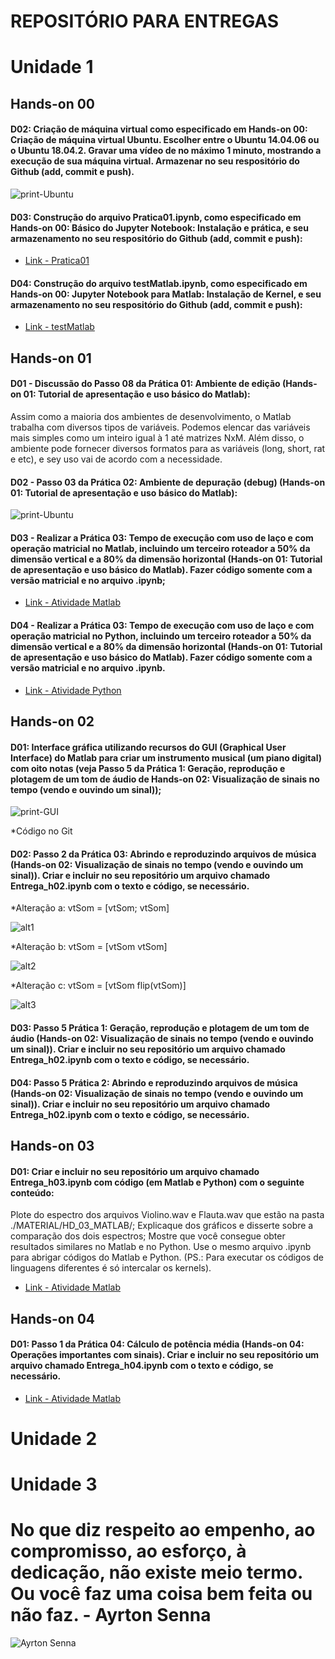 # REPOSITÓRIO PARA ENTREGAS

# Unidade 1

## Hands-on 00
#### D02: Criação de máquina virtual como especificado em Hands-on 00: Criação de máquina virtual Ubuntu. Escolher entre o Ubuntu 14.04.06 ou o Ubuntu 18.04.2. Gravar uma vídeo de no máximo 1 minuto, mostrando a execução de sua máquina virtual. Armazenar no seu respositório do Github (add, commit e push).
![print-Ubuntu](https://github.com/diegorp22/diegopereira_DCO2004/blob/master/HD00-print_Ubuntu-version.png)


#### D03: Construção do arquivo Pratica01.ipynb, como especificado em Hands-on 00: Básico do Jupyter Notebook: Instalação e prática, e seu armazenamento no seu respositório do Github (add, commit e push):
- [Link - Pratica01](https://nbviewer.jupyter.org/github/diegorp22/diegopereira_DCO2004/blob/master/HD00-Pratica01.ipynb)

#### D04: Construção do arquivo testMatlab.ipynb, como especificado em Hands-on 00: Jupyter Notebook para Matlab: Instalação de Kernel, e seu armazenamento no seu respositório do Github (add, commit e push):
- [Link - testMatlab](https://nbviewer.jupyter.org/github/diegorp22/diegopereira_DCO2004/blob/master/HD00-testMatlab.ipynb)




## Hands-on 01
#### D01 - Discussão do Passo 08 da Prática 01: Ambiente de edição (Hands-on 01: Tutorial de apresentação e uso básico do Matlab):
Assim como a maioria dos ambientes de desenvolvimento, o Matlab trabalha com diversos tipos de variáveis. Podemos elencar das variáveis mais simples como um inteiro igual à 1 até matrizes NxM. Além disso, o ambiente pode fornecer diversos formatos para as variáveis (long, short, rat e etc), e sey uso vai de acordo com a necessidade.

#### D02 - Passo 03 da Prática 02: Ambiente de depuração (debug) (Hands-on 01: Tutorial de apresentação e uso básico do Matlab):
![print-Ubuntu](https://github.com/diegorp22/diegopereira_DCO2004/blob/master/HD01-print_Variaveis.png)

#### D03 - Realizar a Prática 03: Tempo de execução com uso de laço e com operação matricial no Matlab, incluindo um terceiro roteador a 50% da dimensão vertical e a 80% da dimensão horizontal (Hands-on 01: Tutorial de apresentação e uso básico do Matlab). Fazer código somente com a versão matricial e no arquivo .ipynb;
- [Link - Atividade Matlab](https://nbviewer.jupyter.org/github/diegorp22/diegopereira_DCO2004/blob/master/HD01-PlotMatlab.ipynb)

#### D04 - Realizar a Prática 03: Tempo de execução com uso de laço e com operação matricial no Python, incluindo um terceiro roteador a 50% da dimensão vertical e a 80% da dimensão horizontal (Hands-on 01: Tutorial de apresentação e uso básico do Matlab). Fazer código somente com a versão matricial e no arquivo .ipynb.
- [Link - Atividade Python](https://nbviewer.jupyter.org/github/diegorp22/diegopereira_DCO2004/blob/master/HD01-PlotPython.ipynb)

 	



## Hands-on 02
#### D01: Interface gráfica utilizando recursos do GUI (Graphical User Interface) do Matlab para criar um instrumento musical (um piano digital) com oito notas (veja Passo 5 da Prática 1: Geração, reprodução e plotagem de um tom de áudio de Hands-on 02: Visualização de sinais no tempo (vendo e ouvindo um sinal));
![print-GUI](https://github.com/diegorp22/diegopereira_DCO2004/blob/master/Print_GUI_piano.png)

*Código no Git

#### D02: Passo 2 da Prática 03: Abrindo e reproduzindo arquivos de música (Hands-on 02: Visualização de sinais no tempo (vendo e ouvindo um sinal)). Criar e incluir no seu repositório um arquivo chamado Entrega_h02.ipynb com o texto e código, se necessário.

*Alteração a: vtSom = [vtSom; vtSom]

![alt1](https://github.com/diegorp22/diegopereira_DCO2004/blob/master/HD02-alt1.png)

*Alteração b: vtSom = [vtSom vtSom]

![alt2](https://github.com/diegorp22/diegopereira_DCO2004/blob/master/HD02-alt2.png)

*Alteração c: vtSom = [vtSom flip(vtSom)]

![alt3](https://github.com/diegorp22/diegopereira_DCO2004/blob/master/HD02-alt3.png)

#### D03: Passo 5 Prática 1: Geração, reprodução e plotagem de um tom de áudio (Hands-on 02: Visualização de sinais no tempo (vendo e ouvindo um sinal)). Criar e incluir no seu repositório um arquivo chamado Entrega_h02.ipynb com o texto e código, se necessário.

#### D04: Passo 5 Prática 2: Abrindo e reproduzindo arquivos de música (Hands-on 02: Visualização de sinais no tempo (vendo e ouvindo um sinal)). Criar e incluir no seu repositório um arquivo chamado Entrega_h02.ipynb com o texto e código, se necessário.





## Hands-on 03
#### D01: Criar e incluir no seu repositório um arquivo chamado Entrega_h03.ipynb com código (em Matlab e Python) com o seguinte conteúdo:

Plote do espectro dos arquivos Violino.wav e Flauta.wav que estão na pasta ./MATERIAL/HD_03_MATLAB/;
Explicaque dos gráficos e disserte sobre a comparação dos dois espectros;
Mostre que você consegue obter resultados similares no Matlab e no Python. Use o mesmo arquivo .ipynb para abrigar códigos do  Matlab e Python. (PS.: Para executar os códigos de linguagens diferentes é só intercalar os kernels).

- [Link - Atividade Matlab](https://nbviewer.jupyter.org/github/diegorp22/diegopereira_DCO2004/blob/master/HD03_matlab.ipynb)





## Hands-on 04
#### D01: Passo 1 da Prática 04: Cálculo de potência média (Hands-on 04: Operações importantes com sinais). Criar e incluir no seu repositório um arquivo chamado Entrega_h04.ipynb com o texto e código, se necessário.

- [Link - Atividade Matlab](https://nbviewer.jupyter.org/github/diegorp22/diegopereira_DCO2004/blob/master/HD04_matlab.ipynb)


# Unidade 2

# Unidade 3


# No que diz respeito ao empenho, ao compromisso, ao esforço, à dedicação, não existe meio termo. Ou você faz uma coisa bem feita ou não faz. - Ayrton Senna
![Ayrton Senna](https://statig1.akamaized.net/bancodeimagens/8h/5f/n4/8h5fn4f4lf1gimpvs9iofogfd.jpg)
